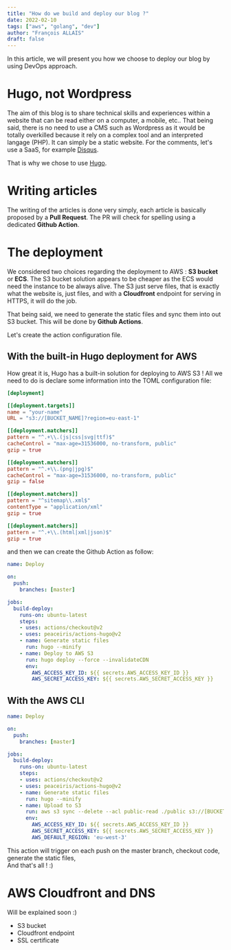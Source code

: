 ```yaml
---
title: "How do we build and deploy our blog ?"
date: 2022-02-10
tags: ["aws", "golang", "dev"]
author: "François ALLAIS"
draft: false
---
```


In this article, we will present you how we choose to deploy our blog by using DevOps approach.
<!--more-->

# Hugo, not Wordpress

The aim of this blog is to share technical skills and experiences within a website that can be read either on a computer, a mobile, etc.. That being said, there is no need to use a CMS such as Wordpress as it would be totally overkilled because it rely on a complex tool and an interpreted langage (PHP). It can simply be a static website. For the comments, let's use a SaaS, for example [Disqus](https://disqus.com).

That is why we chose to use [Hugo](https://hugo.io).

# Writing articles

The writing of the articles is done very simply, each article is basically proposed by a **Pull Request**. The PR will check for spelling using a dedicated **Github Action**.

# The deployment

We considered two choices regarding the deployment to AWS : **S3 bucket** or **ECS**. The S3 bucket solution appears to be cheaper as the ECS would need the instance to be always alive. The S3 just serve files, that is exactly what the website is, just files, and with a **Cloudfront** endpoint for serving in HTTPS, it will do the job.

That being said, we need to generate the static files and sync them into out S3 bucket. This will be done by **Github Actions**.

Let's create the action configuration file.

## With the built-in Hugo deployment for AWS

How great it is, Hugo has a built-in solution for deploying to AWS S3 ! All we need to do is declare some information into the TOML configuration file:

```toml
[deployment]

[[deployment.targets]]
name = "your-name"
URL = "s3://[BUCKET_NAME]?region=eu-east-1"

[[deployment.matchers]]
pattern = "^.+\\.(js|css|svg|ttf)$"
cacheControl = "max-age=31536000, no-transform, public"
gzip = true

[[deployment.matchers]]
pattern = "^.+\\.(png|jpg)$"
cacheControl = "max-age=31536000, no-transform, public"
gzip = false

[[deployment.matchers]]
pattern = "^sitemap\\.xml$"
contentType = "application/xml"
gzip = true

[[deployment.matchers]]
pattern = "^.+\\.(html|xml|json)$"
gzip = true
```

and then we can create the Github Action as follow:

```yaml
name: Deploy

on:
  push:
    branches: [master]

jobs:
  build-deploy:
    runs-on: ubuntu-latest
    steps:
    - uses: actions/checkout@v2
    - uses: peaceiris/actions-hugo@v2
    - name: Generate static files
      run: hugo --minify
    - name: Deploy to AWS S3
      run: hugo deploy --force --invalidateCDN
      env:
        AWS_ACCESS_KEY_ID: ${{ secrets.AWS_ACCESS_KEY_ID }}
        AWS_SECRET_ACCESS_KEY: ${{ secrets.AWS_SECRET_ACCESS_KEY }}
```

## With the AWS CLI

```yaml
name: Deploy

on:
  push:
    branches: [master]

jobs:
  build-deploy:
    runs-on: ubuntu-latest
    steps:
    - uses: actions/checkout@v2
    - uses: peaceiris/actions-hugo@v2
    - name: Generate static files
      run: hugo --minify
    - name: Upload to S3
      run: aws s3 sync --delete --acl public-read ./public s3://[BUCKET_NAME]
      env:
        AWS_ACCESS_KEY_ID: ${{ secrets.AWS_ACCESS_KEY_ID }}
        AWS_SECRET_ACCESS_KEY: ${{ secrets.AWS_SECRET_ACCESS_KEY }}
        AWS_DEFAULT_REGION: 'eu-west-3'
```

This action will trigger on each push on the master branch, checkout code, generate the static files,  
And that's all ! :)

# AWS Cloudfront and DNS

Will be explained soon :)

 - S3 bucket
 - Cloudfront endpoint
 - SSL certificate